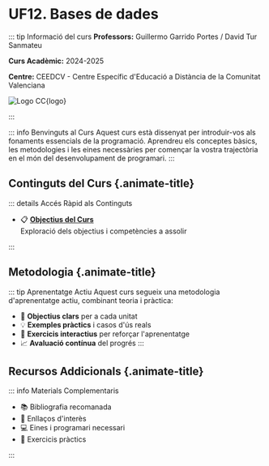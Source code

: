 # UF12. Bases de dades

::: tip Informació del curs
**Professors:** Guillermo Garrido Portes / David Tur Sanmateu

**Curs Acadèmic:** 2024-2025

**Centre:** CEEDCV - Centre Específic d'Educació a Distància de la Comunitat Valenciana

![Logo CC](/img/logo-cc.png){logo}

:::


::: info Benvinguts al Curs
Aquest curs està dissenyat per introduir-vos als fonaments essencials de la programació. Aprendreu els conceptes bàsics, les metodologies i les eines necessàries per començar la vostra trajectòria en el món del desenvolupament de programari.
:::

## Continguts del Curs {.animate-title}

::: details Accés Ràpid als Continguts

- 📋 [**Objectius del Curs**](./objectius.md)  
  Exploració dels objectius i competències a assolir
  
:::

## Metodologia {.animate-title}

::: tip Aprenentatge Actiu
Aquest curs segueix una metodologia d'aprenentatge actiu, combinant teoria i pràctica:

- 🎯 **Objectius clars** per a cada unitat
- 💡 **Exemples pràctics** i casos d'ús reals
- 🔄 **Exercicis interactius** per reforçar l'aprenentatge
- 📈 **Avaluació contínua** del progrés
:::

## Recursos Addicionals {.animate-title}

::: info Materials Complementaris

- 📚 Bibliografia recomanada
- 🔗 Enllaços d'interès
- 💻 Eines i programari necessari
- 📝 Exercicis pràctics

:::

